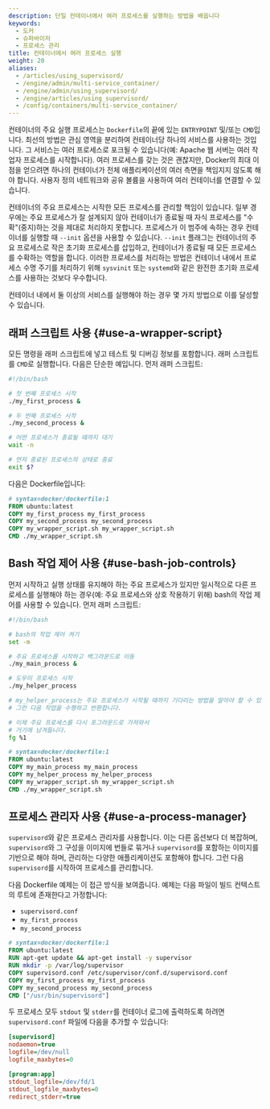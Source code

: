 ```yaml
---
description: 단일 컨테이너에서 여러 프로세스를 실행하는 방법을 배웁니다
keywords:
  - 도커
  - 슈퍼바이저
  - 프로세스 관리
title: 컨테이너에서 여러 프로세스 실행
weight: 20
aliases:
  - /articles/using_supervisord/
  - /engine/admin/multi-service_container/
  - /engine/admin/using_supervisord/
  - /engine/articles/using_supervisord/
  - /config/containers/multi-service_container/
---
```


컨테이너의 주요 실행 프로세스는 `Dockerfile`의 끝에 있는 `ENTRYPOINT` 및/또는 `CMD`입니다.
최선의 방법은 관심 영역을 분리하여 컨테이너당 하나의 서비스를 사용하는 것입니다.
그 서비스는 여러 프로세스로 포크될 수 있습니다(예: Apache 웹 서버는 여러 작업자 프로세스를 시작합니다).
여러 프로세스를 갖는 것은 괜찮지만, Docker의 최대 이점을 얻으려면 하나의 컨테이너가 전체 애플리케이션의 여러 측면을 책임지지 않도록 해야 합니다.
사용자 정의 네트워크와 공유 볼륨을 사용하여 여러 컨테이너를 연결할 수 있습니다.

컨테이너의 주요 프로세스는 시작한 모든 프로세스를 관리할 책임이 있습니다.
일부 경우에는 주요 프로세스가 잘 설계되지 않아 컨테이너가 종료될 때 자식 프로세스를 "수확"(중지)하는 것을 제대로 처리하지 못합니다.
프로세스가 이 범주에 속하는 경우 컨테이너를 실행할 때 `--init` 옵션을 사용할 수 있습니다.
`--init` 플래그는 컨테이너의 주요 프로세스로 작은 초기화 프로세스를 삽입하고, 컨테이너가 종료될 때 모든 프로세스를 수확하는 역할을 합니다.
이러한 프로세스를 처리하는 방법은 컨테이너 내에서 프로세스 수명 주기를 처리하기 위해 `sysvinit` 또는 `systemd`와 같은 완전한 초기화 프로세스를 사용하는 것보다 우수합니다.

컨테이너 내에서 둘 이상의 서비스를 실행해야 하는 경우 몇 가지 방법으로 이를 달성할 수 있습니다.

## 래퍼 스크립트 사용 {#use-a-wrapper-script}

모든 명령을 래퍼 스크립트에 넣고 테스트 및 디버깅 정보를 포함합니다.
래퍼 스크립트를 `CMD`로 실행합니다. 다음은 단순한 예입니다. 먼저 래퍼 스크립트:

```bash
#!/bin/bash

# 첫 번째 프로세스 시작
./my_first_process &

# 두 번째 프로세스 시작
./my_second_process &

# 어떤 프로세스가 종료될 때까지 대기
wait -n

# 먼저 종료된 프로세스의 상태로 종료
exit $?
```

다음은 Dockerfile입니다:

```dockerfile
# syntax=docker/dockerfile:1
FROM ubuntu:latest
COPY my_first_process my_first_process
COPY my_second_process my_second_process
COPY my_wrapper_script.sh my_wrapper_script.sh
CMD ./my_wrapper_script.sh
```

## Bash 작업 제어 사용 {#use-bash-job-controls}

먼저 시작하고 실행 상태를 유지해야 하는 주요 프로세스가 있지만 일시적으로 다른 프로세스를 실행해야 하는 경우(예: 주요 프로세스와 상호 작용하기 위해) bash의 작업 제어를 사용할 수 있습니다. 먼저 래퍼 스크립트:

```bash
#!/bin/bash

# bash의 작업 제어 켜기
set -m

# 주요 프로세스를 시작하고 백그라운드로 이동
./my_main_process &

# 도우미 프로세스 시작
./my_helper_process

# my_helper_process는 주요 프로세스가 시작될 때까지 기다리는 방법을 알아야 할 수 있습니다.
# 그런 다음 작업을 수행하고 반환합니다.

# 이제 주요 프로세스를 다시 포그라운드로 가져와서
# 거기에 남겨둡니다.
fg %1
```

```dockerfile
# syntax=docker/dockerfile:1
FROM ubuntu:latest
COPY my_main_process my_main_process
COPY my_helper_process my_helper_process
COPY my_wrapper_script.sh my_wrapper_script.sh
CMD ./my_wrapper_script.sh
```

## 프로세스 관리자 사용 {#use-a-process-manager}

`supervisord`와 같은 프로세스 관리자를 사용합니다.
이는 다른 옵션보다 더 복잡하며, `supervisord`와 그 구성을 이미지에 번들로 묶거나 `supervisord`를 포함하는 이미지를 기반으로 해야 하며, 관리하는 다양한 애플리케이션도 포함해야 합니다.
그런 다음 `supervisord`를 시작하여 프로세스를 관리합니다.

다음 Dockerfile 예제는 이 접근 방식을 보여줍니다.
예제는 다음 파일이 빌드 컨텍스트의 루트에 존재한다고 가정합니다:

- `supervisord.conf`
- `my_first_process`
- `my_second_process`

```dockerfile
# syntax=docker/dockerfile:1
FROM ubuntu:latest
RUN apt-get update && apt-get install -y supervisor
RUN mkdir -p /var/log/supervisor
COPY supervisord.conf /etc/supervisor/conf.d/supervisord.conf
COPY my_first_process my_first_process
COPY my_second_process my_second_process
CMD ["/usr/bin/supervisord"]
```

두 프로세스 모두 `stdout` 및 `stderr`를 컨테이너 로그에 출력하도록 하려면 `supervisord.conf` 파일에 다음을 추가할 수 있습니다:

```ini
[supervisord]
nodaemon=true
logfile=/dev/null
logfile_maxbytes=0

[program:app]
stdout_logfile=/dev/fd/1
stdout_logfile_maxbytes=0
redirect_stderr=true
```
